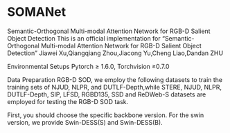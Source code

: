 # SOMANet
Semantic-Orthogonal Multi-modal Attention Network for RGB-D Salient Object Detection
This is an official implementation for “Semantic-Orthogonal Multi-modal Attention Network for RGB-D Salient Object Detection”
Jiawei Xu,Qiangqiang Zhou,Jiacong Yu,Cheng Liao,Dandan ZHU


Environmental Setups
Pytorch ≥ 1.6.0, Torchvision ≥0.7.0

Data Preparation
 RGB-D SOD, we employ the following datasets to train the training sets of NJUD, NLPR, and DUTLF-Depth,while STERE, NJUD, NLPR, DUTLF-Depth, SIP, LFSD, RGBD135, SSD and ReDWeb-S datasets are employed for testing the RGB-D SOD task.

 First, you should choose the specific backbone version. For the swin version, we provide Swin-DESS(S) and Swin-DESS(B).
